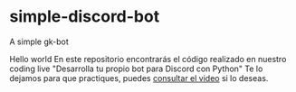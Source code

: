 # simple-discord-bot
A simple gk-bot 

Hello world
En este repositorio encontrarás el código realizado en nuestro coding live "Desarrolla tu propio bot para Discord con Python"
Te lo dejamos para que practiques, puedes <a href="https://www.facebook.com/100665738167586/videos/767947204026921/?__so__=channel_tab&__rv__=playlists_card" >consultar el video</a> si lo deseas.
